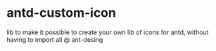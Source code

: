 # antd-custom-icon
lib to make it possible to create your own lib of icons for antd, without having to import all @ ant-desing
